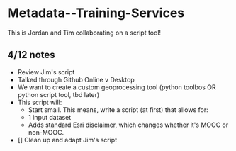 # Metadata--Training-Services
This is Jordan and Tim collaborating on a script tool!

## 4/12 notes
- Review Jim's script
- Talked through Github Online v Desktop
- We want to create a custom geoprocessing tool (python toolbos OR python script tool, tbd later)
- This script will:
    - Start small. This means, write a script (at first) that allows for:
    - 1 input dataset
    - Adds standard Esri disclaimer, which changes whether it's MOOC or non-MOOC.
- [] Clean up and adapt Jim's script